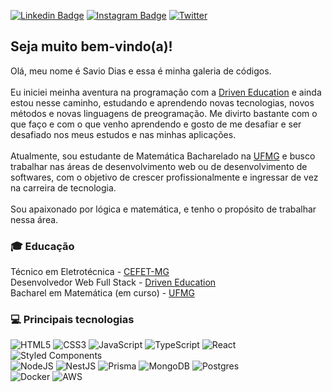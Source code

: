 [![Linkedin Badge](https://img.shields.io/badge/-LinkedIn-blue?style=flat&logo=Linkedin&logoColor=white&link=https://www.linkedin.com/in/savio-dias-viana/)](https://www.linkedin.com/in/savio-dias-viana/)
[![Instagram Badge](https://img.shields.io/badge/-Instagram-C13584?style=flat&labelColor=C13584&logo=instagram&logoColor=white&link=https://www.instagram.com/savio_viana14/)](https://www.instagram.com/savio_viana14/)
[![Twitter](https://img.shields.io/badge/Twitter-%231DA1F2.svg?logo=Twitter&logoColor=white)](https://twitter.com/savim_viana)


## Seja muito bem-vindo(a)!

Olá, meu nome é Savio Dias e essa é minha galeria de códigos.<br/>
<br/>
Eu iniciei meinha aventura na programação com a [Driven Education](https://www.driven.com.br/) e ainda estou nesse caminho, estudando e aprendendo novas tecnologias, novos métodos e novas linguagens de preogramação. Me divirto bastante com o que faço e com o que venho aprendendo e gosto de me desafiar e ser desafiado nos meus estudos e nas minhas aplicações.<br/>
<br/>
Atualmente, sou estudante de Matemática Bacharelado na [UFMG](https://www.ufmg.com.br/) e busco trabalhar nas áreas de desenvolvimento web ou de desenvolvimento de softwares, com o objetivo de crescer profissionalmente e ingressar de vez na carreira de tecnologia.
<br/>
<br/>
Sou apaixonado por lógica e matemática, e tenho o propósito de trabalhar nessa área.

### 🎓 Educação
Técnico em Eletrotécnica - [CEFET-MG](https://www.cefetmg.br/)<br/>
Desenvolvedor Web Full Stack - [Driven Education](https://www.driven.com.br/)<br/>
Bacharel em Matemática (em curso) - [UFMG](https://www.ufmg.com.br/)

### 💻 Principais tecnologias
![HTML5](https://img.shields.io/badge/html5-%23E34F26.svg?style=flat&logo=html5&logoColor=white)
![CSS3](https://img.shields.io/badge/css3-%231572B6.svg?style=flat&logo=css3&logoColor=white)
![JavaScript](https://img.shields.io/badge/javascript-%23323330.svg?style=flat&logo=javascript&logoColor=%23F7DF1E)
![TypeScript](https://img.shields.io/badge/typescript-%23007ACC.svg?style=flat&logo=typescript&logoColor=white) 
![React](https://img.shields.io/badge/react-%2320232a.svg?style=flat&logo=react&logoColor=%2361DAFB) 
![Styled Components](https://img.shields.io/badge/styled--components-DB7093?style=flat&logo=styled-components&logoColor=white) 
<br />
![NodeJS](https://img.shields.io/badge/node.js-6DA55F?style=flat&logo=node.js&logoColor=white)
![NestJS](https://img.shields.io/badge/nestjs-%23E0234E.svg?style=flat&logo=nestjs&logoColor=white)
![Prisma](https://img.shields.io/badge/Prisma-3982CE?style=flat&logo=Prisma&logoColor=white)
![MongoDB](https://img.shields.io/badge/MongoDB-%234ea94b.svg?style=flat&logo=mongodb&logoColor=white) 
![Postgres](https://img.shields.io/badge/postgres-%23316192.svg?style=flat&logo=postgresql&logoColor=white)
<br />
![Docker](https://img.shields.io/badge/docker-%230db7ed.svg?style=flat&logo=docker&logoColor=white)
![AWS](https://img.shields.io/badge/Amazon_AWS-FF9900?style=flat&logo=amazonaws&logoColor=white)
<br />
